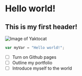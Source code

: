 # Hello world!
## This is my first header!

![Image of Yaktocat](https://octodex.github.com/images/yaktocat.png)

``` javascript
var myVar = "Hello world!";
```

- [ ] Turn on Github pages
- [ ] Outline my portfolio
- [ ] Introduce myself to the world
